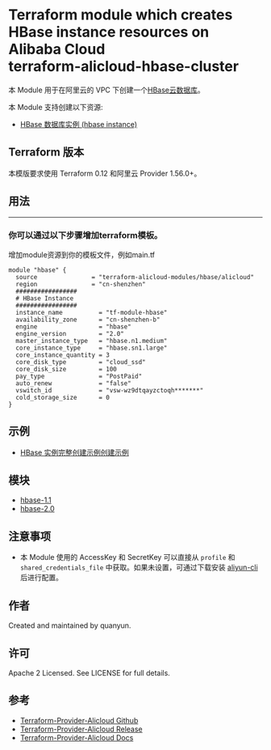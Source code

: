 Terraform module which creates HBase instance resources on Alibaba Cloud  
terraform-alicloud-hbase-cluster
=====================================================================


本 Module 用于在阿里云的 VPC 下创建一个[HBase云数据库](https://help.aliyun.com/product/49055.html)。

本 Module 支持创建以下资源:

* [HBase 数据库实例 (hbase instance)](https://www.terraform.io/docs/providers/alicloud/r/hbase_instance.html)

## Terraform 版本

本模版要求使用 Terraform 0.12 和阿里云 Provider 1.56.0+。

## 用法
-----
### 你可以通过以下步骤增加terraform模板。

增加module资源到你的模板文件，例如main.tf

```hcl
module "hbase" {
  source               = "terraform-alicloud-modules/hbase/alicloud"
  region               = "cn-shenzhen"
  #################
  # HBase Instance
  #################
  instance_name          = "tf-module-hbase"
  availability_zone      = "cn-shenzhen-b"
  engine                 = "hbase"
  engine_version         = "2.0"
  master_instance_type   = "hbase.n1.medium"
  core_instance_type     = "hbase.sn1.large"
  core_instance_quantity = 3
  core_disk_type         = "cloud_ssd"
  core_disk_size         = 100
  pay_type               = "PostPaid"
  auto_renew             = "false"
  vswitch_id             = "vsw-wz9dtqayzctoqh*******"
  cold_storage_size      = 0
}
```

## 示例

* [HBase 实例完整创建示例创建示例](https://github.com/terraform-alicloud-modules/terraform-alicloud-hbase-cluster/tree/master/examples/hbase)

## 模块

* [hbase-1.1](https://github.com/terraform-alicloud-modules/terraform-alicloud-hbase-cluster/tree/master/modules/hbase-1.1)
* [hbase-2.0](https://github.com/terraform-alicloud-modules/terraform-alicloud-hbase-cluster/tree/master/modules/hbase-2.0)


## 注意事项

* 本 Module 使用的 AccessKey 和 SecretKey 可以直接从 `profile` 和 `shared_credentials_file` 中获取。如果未设置，可通过下载安装 [aliyun-cli](https://github.com/aliyun/aliyun-cli#installation) 后进行配置。

作者
-------
Created and maintained by quanyun.

许可
----
Apache 2 Licensed. See LICENSE for full details.

参考
---------
* [Terraform-Provider-Alicloud Github](https://github.com/terraform-providers/terraform-provider-alicloud)
* [Terraform-Provider-Alicloud Release](https://releases.hashicorp.com/terraform-provider-alicloud/)
* [Terraform-Provider-Alicloud Docs](https://www.terraform.io/docs/providers/alicloud/index.html)


